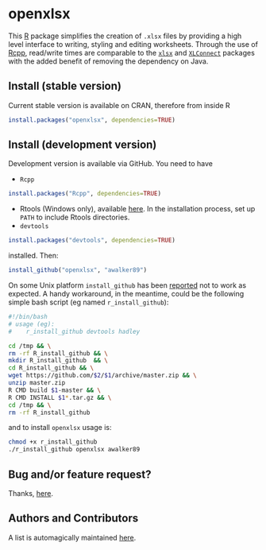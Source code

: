 openxlsx
========
This [R](http://http://www.r-project.org/) package simplifies the
creation of `.xlsx` files by providing 
a high level interface to writing, styling and editing
worksheets. Through the use of [Rcpp](http://www.rcpp.org/),
read/write times are comparable to the
[`xlsx`](http://cran.r-project.org/web/packages/xlsx/index.html)
and
[`XLConnect`](http://cran.r-project.org/web/packages/XLConnect)
packages with the added benefit of removing the dependency on
Java. 

Install (stable version)
------------------------
Current stable version is available on CRAN, therefore from
inside R
```r
install.packages("openxlsx", dependencies=TRUE)
```

Install (development version)
-----------------------------
Development version is available via GitHub. You need to have

- `Rcpp`
```r
install.packages("Rcpp", dependencies=TRUE)
```
- Rtools (Windows only), available
[here](http://cran.r-project.org/bin/windows/Rtools/). In the
installation process, set up `PATH` to include Rtools directories.
- `devtools`
```r
install.packages("devtools", dependencies=TRUE)
```

installed. Then:
```r
install_github("openxlsx", "awalker89")
```
On some Unix platform `install_github` has been [reported](https://github.com/hadley/devtools/issues/467) not to
work as expected. A handy workaround, in the meantime, could be the following
simple bash script (eg named `r_install_github`):

```bash
#!/bin/bash
# usage (eg):
#    r_install_github devtools hadley

cd /tmp && \
rm -rf R_install_github && \
mkdir R_install_github  && \
cd R_install_github && \
wget https://github.com/$2/$1/archive/master.zip && \
unzip master.zip
R CMD build $1-master && \
R CMD INSTALL $1*.tar.gz && \
cd /tmp && \
rm -rf R_install_github
```

and to install `openxlsx` usage is:
```bash
chmod +x r_install_github
./r_install_github openxlsx awalker89
```

Bug and/or feature request?
---------------------------
Thanks, [here](https://github.com/awalker89/openxlsx/issues). 


Authors and Contributors
------------------------
A list is automagically maintained
[here](https://github.com/awalker89/openxlsx/graphs/contributors). 